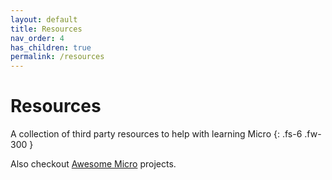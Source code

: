 ```yaml
---
layout: default
title: Resources
nav_order: 4
has_children: true
permalink: /resources
---
```


# Resources

A collection of third party resources to help with learning Micro
{: .fs-6 .fw-300 }

Also checkout [Awesome Micro](https://github.com/micro-community/awesome-micro) projects.
